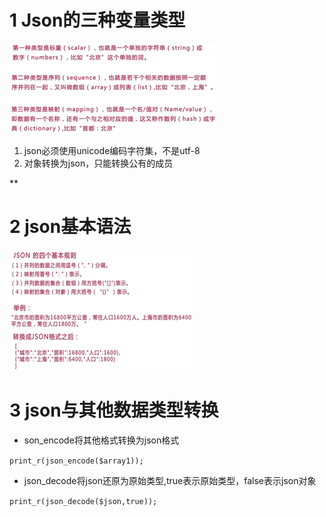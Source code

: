 
# 1 Json的三种变量类型
![image.png](.assets/1597988251521-b1621016-7fa3-4a9e-8f1e-12ac62a9d65e.png)

1. json必须使用unicode编码字符集，不是utf-8
1. 对象转换为json，只能转换公有的成员

**

# 2 json基本语法
![image.png](.assets/1597988351076-af564ec3-2139-46c8-8543-82dba1ab2127.png)

# 3 json与其他数据类型转换

- son_encode将其他格式转换为json格式

`print_r(json_encode($array1)); `

- json_decode将json还原为原始类型,true表示原始类型，false表示json对象

`print_r(json_decode($json,true)); `

